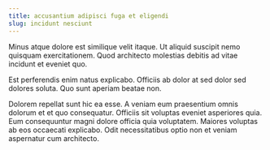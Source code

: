 ```yaml
---
title: accusantium adipisci fuga et eligendi
slug: incidunt nesciunt
---
```


Minus atque dolore est similique velit itaque. Ut aliquid suscipit nemo quisquam exercitationem. Quod architecto molestias debitis ad vitae incidunt et eveniet quo.

Est perferendis enim natus explicabo. Officiis ab dolor at sed dolor sed dolores soluta. Quo sunt aperiam beatae non.

Dolorem repellat sunt hic ea esse. A veniam eum praesentium omnis dolorum et et quo consequatur. Officiis sit voluptas eveniet asperiores quia. Eum consequuntur magni dolore officia quia voluptatem. Maiores voluptas ab eos occaecati explicabo. Odit necessitatibus optio non et veniam aspernatur cum architecto.
